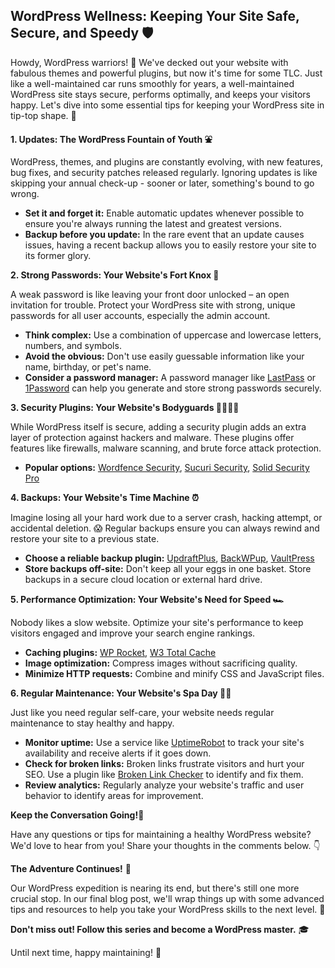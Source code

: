 ## WordPress Wellness: Keeping Your Site Safe, Secure, and Speedy 🛡️

Howdy, WordPress warriors! 👋 We've decked out your website with fabulous themes and powerful plugins, but now it's time for some TLC. Just like a well-maintained car runs smoothly for years, a well-maintained WordPress site stays secure, performs optimally, and keeps your visitors happy. Let's dive into some essential tips for keeping your WordPress site in tip-top shape. 💪

**1. Updates: The WordPress Fountain of Youth ⛲**

WordPress, themes, and plugins are constantly evolving, with new features, bug fixes, and security patches released regularly. Ignoring updates is like skipping your annual check-up - sooner or later, something's bound to go wrong. 

* **Set it and forget it:** Enable automatic updates whenever possible to ensure you're always running the latest and greatest versions. 
* **Backup before you update:** In the rare event that an update causes issues, having a recent backup allows you to easily restore your site to its former glory. 

**2. Strong Passwords: Your Website's Fort Knox 🔐**

A weak password is like leaving your front door unlocked – an open invitation for trouble. Protect your WordPress site with strong, unique passwords for all user accounts, especially the admin account.

* **Think complex:** Use a combination of uppercase and lowercase letters, numbers, and symbols. 
* **Avoid the obvious:** Don't use easily guessable information like your name, birthday, or pet's name. 
* **Consider a password manager:** A password manager like [LastPass](https://www.lastpass.com/) or [1Password](https://1password.com/) can help you generate and store strong passwords securely.

**3. Security Plugins: Your Website's Bodyguards 💂‍♀️💂‍♂️**

While WordPress itself is secure, adding a security plugin adds an extra layer of protection against hackers and malware. These plugins offer features like firewalls, malware scanning, and brute force attack protection.

* **Popular options:** [Wordfence Security](https://www.wordfence.com/), [Sucuri Security](https://sucuri.net/), [Solid Security Pro](https://solidwp.com/security/)

**4. Backups: Your Website's Time Machine ⏰**

Imagine losing all your hard work due to a server crash, hacking attempt, or accidental deletion. 😱  Regular backups ensure you can always rewind and restore your site to a previous state. 

* **Choose a reliable backup plugin:** [UpdraftPlus](https://updraftplus.com/), [BackWPup](https://backwpup.com/), [VaultPress](https://vaultpress.com/)
* **Store backups off-site:** Don't keep all your eggs in one basket. Store backups in a secure cloud location or external hard drive.

**5. Performance Optimization: Your Website's Need for Speed 🏎️**

Nobody likes a slow website. Optimize your site's performance to keep visitors engaged and improve your search engine rankings. 

* **Caching plugins:** [WP Rocket](https://wp-rocket.me/), [W3 Total Cache](https://www.boldgrid.com/w3-total-cache/)
* **Image optimization:** Compress images without sacrificing quality.
* **Minimize HTTP requests:** Combine and minify CSS and JavaScript files.

**6. Regular Maintenance: Your Website's Spa Day 🧖‍♀️**

Just like you need regular self-care, your website needs regular maintenance to stay healthy and happy. 

* **Monitor uptime:** Use a service like [UptimeRobot](https://uptimerobot.com/) to track your site's availability and receive alerts if it goes down.
* **Check for broken links:** Broken links frustrate visitors and hurt your SEO. Use a plugin like [Broken Link Checker](https://wordpress.org/plugins/broken-link-checker/) to identify and fix them.
* **Review analytics:** Regularly analyze your website's traffic and user behavior to identify areas for improvement.

**Keep the Conversation Going!💬**

Have any questions or tips for maintaining a healthy WordPress website? We'd love to hear from you! Share your thoughts in the comments below. 👇

**The Adventure Continues!** 🧭

Our WordPress expedition is nearing its end, but there's still one more crucial stop. In our final blog post, we'll wrap things up with some advanced tips and resources to help you take your WordPress skills to the next level. 🚀

**Don't miss out! Follow this series and become a WordPress master.** 🎓

Until next time, happy maintaining! 🎉 
